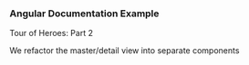### Angular Documentation Example 

Tour of Heroes: Part 2

We refactor the master/detail view into separate components